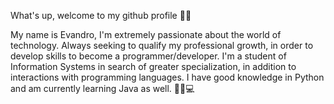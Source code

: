 What's up, welcome to my github profile 🤪🤙

My name is Evandro, I'm extremely passionate about the world of technology. Always seeking to qualify my professional growth, in order to develop skills to become a programmer/developer. I'm a student of Information Systems in search of greater specialization, in addition to interactions with programming languages. I have good knowledge in Python and am currently learning Java as well. 🚀🧠💻
